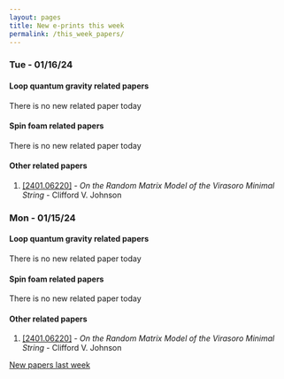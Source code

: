 ```yaml
---
layout: pages
title: New e-prints this week
permalink: /this_week_papers/
---
```




### Tue - 01/16/24

#### Loop quantum gravity related papers

There is no new related paper today 

#### Spin foam related papers

There is no new related paper today 



#### Other related papers

1. [[2401.06220]](https://arxiv.org/abs/2401.06220) - *On the Random Matrix Model of the Virasoro Minimal String* - Clifford V. Johnson



### Mon - 01/15/24

#### Loop quantum gravity related papers

There is no new related paper today 

#### Spin foam related papers

There is no new related paper today 



#### Other related papers

1. [[2401.06220]](https://arxiv.org/abs/2401.06220) - *On the Random Matrix Model of the Virasoro Minimal String* - Clifford V. Johnson






[New papers last week]({{site.url}}/archived/weekly/pre-prints/2024/01/15/archived_weekly_papers.html)